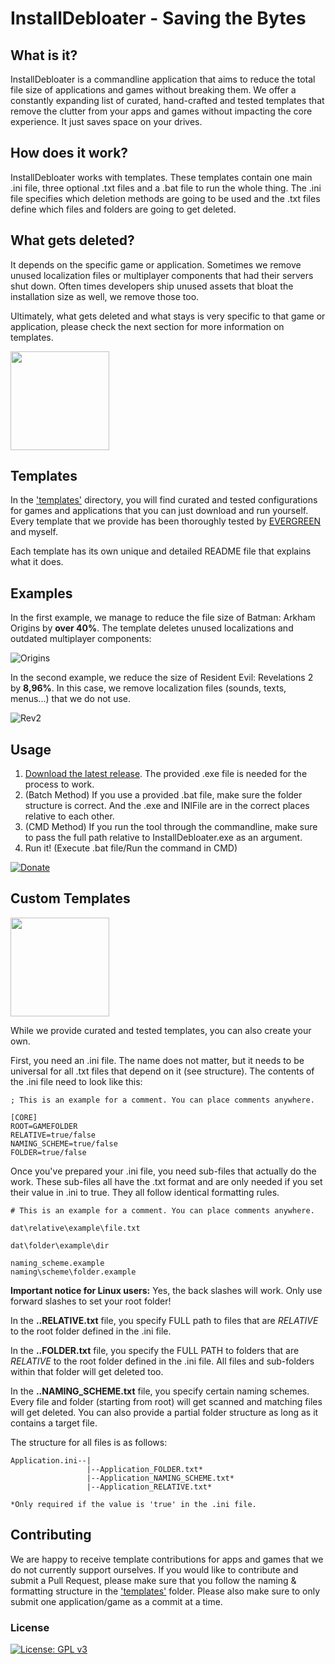 # InstallDebloater - Saving the Bytes

## What is it?

InstallDebloater is a commandline application that aims to reduce the total file size of applications and games without breaking them. We offer a constantly expanding list of curated, hand-crafted and tested templates that remove the clutter from your apps and games without impacting the core experience. It just saves space on your drives.

## How does it work?

InstallDebloater works with templates. These templates contain one main .ini file, three optional .txt files and a .bat file to run the whole thing. The .ini file specifies which deletion methods are going to be used and the .txt files define which files and folders are going to get deleted.

## What gets deleted?

It depends on the specific game or application. Sometimes we remove unused localization files or multiplayer components that had their servers shut down. Often times developers ship unused assets that bloat the installation size as well, we remove those too. 

Ultimately, what gets deleted and what stays is very specific to that game or application, please check the next section for more information on templates.

[<img src="https://user-images.githubusercontent.com/49599979/167110329-44e38483-d2c0-45f2-b41a-2cc91c6bae0c.png" width="158"/>](https://www.youtube.com/watch?v=PTsLJG5w-T8)

## Templates

In the ['templates'](https://github.com/neatodev/InstallDebloater/tree/main/templates) directory, you will find curated and tested configurations for games and applications that you can just download and run yourself. Every template that we provide has been thoroughly tested by [EVERGREEN](https://github.com/EV3RGR33N) and myself.

Each template has its own unique and detailed README file that explains what it does.

## Examples

In the first example, we manage to reduce the file size of Batman: Arkham Origins by **over 40%**. The template deletes unused localizations and outdated multiplayer components:

![Origins](https://user-images.githubusercontent.com/49599979/163802940-698d9433-11ca-4067-a01e-062542649aaf.png)

In the second example, we reduce the size of Resident Evil: Revelations 2 by **8,96%**. In this case, we remove localization files (sounds, texts, menus...) that we do not use.

![Rev2](https://user-images.githubusercontent.com/49599979/163803078-2543cabe-4527-41ae-8b06-f0ae20f87d8e.png)

## Usage

1. [Download the latest release](https://github.com/neatodev/InstallDebloater/releases). The provided .exe file is needed for the process to work.
2. (Batch Method) If you use a provided .bat file, make sure the folder structure is correct. And the .exe and INIFile are in the correct places relative to each other.
3. (CMD Method) If you run the tool through the commandline, make sure to pass the full path relative to InstallDebloater.exe as an argument.
4. Run it! (Execute .bat file/Run the command in CMD)

[![Donate](https://img.shields.io/badge/Donate-PayPal-green.svg)](https://www.paypal.com/donate/?hosted_button_id=LG7YTKP4JYN5S)

## Custom Templates

[<img src="https://user-images.githubusercontent.com/49599979/167308289-a7d68726-18cb-444c-a24d-fe786d4faf20.png" width="158"/>](https://www.youtube.com/watch?v=R6KIyPzzvsk)

While we provide curated and tested templates, you can also create your own.

First, you need an .ini file. The name does not matter, but it needs to be universal for all .txt files that depend on it (see structure). The contents of the .ini file need to look like this:

```
; This is an example for a comment. You can place comments anywhere.

[CORE]
ROOT=GAMEFOLDER
RELATIVE=true/false
NAMING_SCHEME=true/false
FOLDER=true/false
```

Once you've prepared your .ini file, you need sub-files that actually do the work. These sub-files all have the .txt format and are only needed if you set their value in .ini to true. They all follow identical formatting rules.

```
# This is an example for a comment. You can place comments anywhere.

dat\relative\example\file.txt

dat\folder\example\dir

naming_scheme.example
naming\scheme\folder.example
```
**Important notice for Linux users:** Yes, the back slashes will work. Only use forward slashes to set your root folder!

In the **..RELATIVE.txt** file, you specify FULL path to files that are _RELATIVE_ to the root folder defined in the .ini file.

In the **..FOLDER.txt** file, you specify the FULL PATH to folders that are _RELATIVE_ to the root folder defined in the .ini file. All files and sub-folders within that folder will get deleted too.

In the **..NAMING_SCHEME.txt** file, you specify certain naming schemes. Every file and folder (starting from root) will get scanned and matching files will get deleted. You can also provide a partial folder structure as long as it contains a target file.


The structure for all files is as follows:

```
Application.ini--|
                 |--Application_FOLDER.txt*
                 |--Application_NAMING_SCHEME.txt*
                 |--Application_RELATIVE.txt*

*Only required if the value is 'true' in the .ini file.
```


## Contributing

We are happy to receive template contributions for apps and games that we do not currently  support ourselves. If you would like to contribute and submit a Pull Request, please make sure that you follow the naming & formatting structure in the ['templates'](https://github.com/neatodev/InstallDebloater/tree/main/templates) folder. Please also make sure to only submit one application/game as a commit at a time.

### License
[![License: GPL v3](https://img.shields.io/badge/License-GPLv3-blue.svg)](https://github.com/neatodev/InstallDebloater/blob/main/LICENSE)
